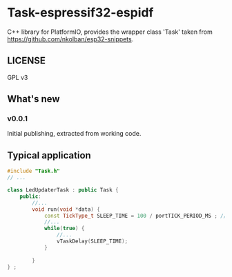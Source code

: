 # Task-espressif32-espidf
C++ library for PlatformIO, provides the wrapper class 'Task' taken from https://github.com/nkolban/esp32-snippets.

## LICENSE

GPL v3

## What's new

### v0.0.1

Initial publishing, extracted from working code.


## Typical application

```cpp
#include "Task.h"
// ...

class LedUpdaterTask : public Task {
    public:
        //...
        void run(void *data) {
            const TickType_t SLEEP_TIME = 100 / portTICK_PERIOD_MS ; // 10 Hz
            //...
            while(true) {
                //...
                vTaskDelay(SLEEP_TIME);
            }
            
        }
} ;

```